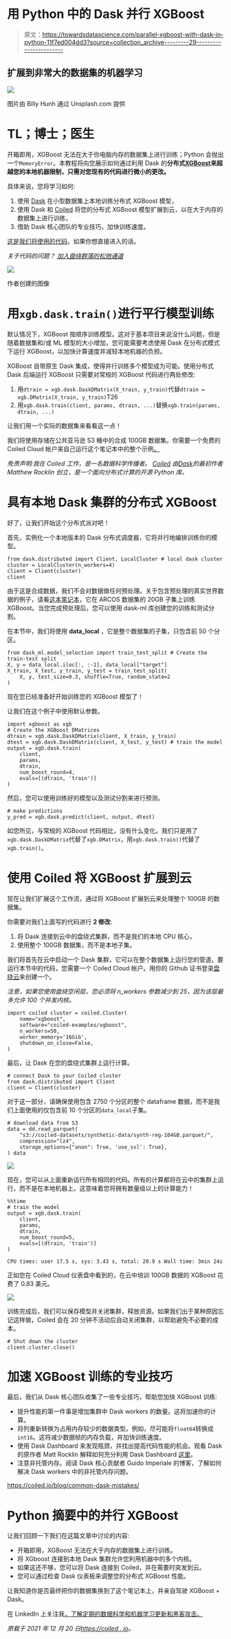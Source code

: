 # 用 Python 中的 Dask 并行 XGBoost

> 原文：<https://towardsdatascience.com/parallel-xgboost-with-dask-in-python-11f7ed004dd3?source=collection_archive---------29----------------------->

## 扩展到非常大的数据集的机器学习

![](img/44421179e98c8b5076717af766110764.png)

图片由 Billy Hunh 通过 Unsplash.com 提供

# TL；博士；医生

开箱即用，XGBoost 无法在大于你电脑内存的数据集上进行训练；Python 会抛出一个`MemoryError`。本教程将向您展示如何通过利用 Dask 的**分布式**[**XGBoost**](https://xgboost.readthedocs.io/en/latest/)**来超越您的本地机器限制，只需对您现有的代码进行微小的更改。**

具体来说，您将学习如何:

1.  使用 [Dask](https://dask.org/) 在小型数据集上本地训练分布式 XGBoost 模型，
2.  使用 Dask 和 [Coiled](https://coiled.io/) 将您的分布式 XGBoost 模型扩展到云，以在大于内存的数据集上进行训练，
3.  借助 Dask 核心团队的专业技巧，加快训练速度。

[这是我们将使用的代码](https://github.com/coiled/coiled-resources/blob/main/xgboost-with-coiled/coiled-xgboost-synthetic-100GB.ipynb)，如果你想直接进入的话。

*关于代码的问题？* [*加入盘绕群落的松弛通道*](https://join.slack.com/t/coiled-users/shared_invite/zt-hx1fnr7k-In~Q8ui3XkQfvQon0yN5WQ)

![](img/11dde01d873b5c6a02a45e1645608175.png)

作者创建的图像

# 用`xgb.dask.train()`进行平行模型训练

默认情况下，XGBoost 按顺序训练模型。这对于基本项目来说没什么问题，但是随着数据集和/或 ML 模型的大小增加，您可能需要考虑使用 Dask 在分布式模式下运行 XGBoost，以加快计算速度并减轻本地机器的负担。

XGBoost 自带原生 Dask 集成，使得并行训练多个模型成为可能。使用分布式 Dask 后端运行 XGBoost 只需要对常规的 XGBoost 代码进行两处修改:

1.  用`dtrain = xgb.dask.DaskDMatrix(X_train, y_train)`代替`dtrain = xgb.DMatrix(X_train, y_train)`T26
2.  用`xgb.dask.train(client, params, dtrain, ...)`替换`xgb.train(params, dtrain, ...)`

让我们用一个实际的数据集来看看这一点！

我们将使用存储在公共亚马逊 S3 桶中的合成 100GB 数据集。你需要一个免费的 Coiled Cloud 帐户来自己运行这个笔记本中的整个示例[。](https://github.com/coiled/coiled-resources/blob/main/xgboost-with-coiled/coiled-xgboost.ipynb)

*免责声明:我在 Coiled 工作，是一名数据科学传播者。* [*Coiled*](http://coiled.io/) *由*[*Dask*](https://dask.org/)*的最初作者 Matthew Rocklin 创立，是一个面向分布式计算的开源 Python 库。*

# 具有本地 Dask 集群的分布式 XGBoost

好了，让我们开始这个分布式派对吧！

首先，实例化一个本地版本的 Dask 分布式调度器，它将并行地编排训练你的模型。

```
from dask.distributed import Client, LocalCluster # local dask cluster 
cluster = LocalCluster(n_workers=4) 
client = Client(cluster) 
client
```

由于这是合成数据，我们不会对数据做任何预处理。关于包含预处理的真实世界数据的例子，请看[这本笔记本](https://github.com/coiled/coiled-resources/blob/main/xgboost-with-coiled/coiled-xgboost-arcos-20GB.ipynb)，它在 ARCOS 数据集的 20GB 子集上训练 XGBoost。当您完成预处理后，您可以使用 dask-ml 库创建您的训练和测试分割。

在本节中，我们将使用 **data_local** ，它是整个数据集的子集，只包含前 50 个分区。

```
from dask_ml.model_selection import train_test_split # Create the train-test split 
X, y = data_local.iloc[:, :-1], data_local["target"] 
X_train, X_test, y_train, y_test = train_test_split(
    X, y, test_size=0.3, shuffle=True, random_state=2
)
```

现在您已经准备好开始训练您的 XGBoost 模型了！

让我们在这个例子中使用默认参数。

```
import xgboost as xgb 
# Create the XGBoost DMatrices 
dtrain = xgb.dask.DaskDMatrix(client, X_train, y_train) 
dtest = xgb.dask.DaskDMatrix(client, X_test, y_test) # train the model 
output = xgb.dask.train( 
    client,
    params,
    dtrain, 
    num_boost_round=4, 
    evals=[(dtrain, 'train')] 
)
```

然后，您可以使用训练好的模型以及测试分割来进行预测。

```
# make predictions 
y_pred = xgb.dask.predict(client, output, dtest)
```

如您所见，与常规的 XGBoost 代码相比，没有什么变化。我们只是用了`xgb.dask.DaskDMatrix`代替了`xgb.DMatrix`，用`xgb.dask.train()`代替了`xgb.train()`。

# 使用 Coiled 将 XGBoost 扩展到云

现在让我们扩展这个工作流，通过将 XGBoost 扩展到云来处理整个 100GB 的数据集。

你需要对我们上面写的代码进行 **2 修改**:

1.  将 Dask 连接到云中的盘绕式集群，而不是我们的本地 CPU 核心，
2.  使用整个 100GB 数据集，而不是本地子集。

我们将首先在云中启动一个 Dask 集群，它可以在整个数据集上运行您的管道。要运行本节中的代码，您需要一个 Coiled Cloud 帐户。用你的 Github 证书登录[盘绕云](http://cloud.coiled.io)来创建一个。

*注意，如果您使用盘绕空闲层，您必须将 n_workers 参数减少到 25，因为该层最多允许 100 个并发内核。*

```
import coiled cluster = coiled.Cluster( 
    name="xgboost", 
    software="coiled-examples/xgboost", 
    n_workers=50, 
    worker_memory='16Gib', 
    shutdown_on_close=False, 
)
```

最后，让 Dask 在您的盘绕式集群上运行计算。

```
# connect Dask to your Coiled cluster 
from dask.distributed import Client 
client = Client(cluster) 
```

对于这一部分，请确保使用包含 2750 个分区的整个 dataframe 数据，而不是我们上面使用的仅包含前 10 个分区的`data_local`子集。

```
# download data from S3 
data = dd.read_parquet( 
    "s3://coiled-datasets/synthetic-data/synth-reg-104GB.parquet/", 
    compression="lz4", 
    storage_options={"anon": True, 'use_ssl': True},
) data
```

![](img/8f075a80552006c2749cda7f927e66c6.png)

现在，您可以从上面重新运行所有相同的代码。所有的计算都将在云中的集群上运行，而不是在本地机器上。这意味着您将拥有数量级以上的计算能力！

```
%%time 
# train the model 
output = xgb.dask.train( 
    client, 
    params, 
    dtrain, 
    num_boost_round=5, 
    evals=[(dtrain, 'train')] 
)
```

`CPU times: user 17.5 s, sys: 3.43 s, total: 20.9 s
Wall time: 3min 24s`

正如您在 Coiled Cloud 仪表盘中看到的，在云中培训 100GB 数据的 XGBoost 花费了 0.83 美元。

![](img/be25f90a3698671eeba613230ef4375e.png)

训练完成后，我们可以保存模型并关闭集群，释放资源。如果我们出于某种原因忘记这样做，Coiled 会在 20 分钟不活动后自动关闭集群，以帮助避免不必要的成本。

```
# Shut down the cluster 
client.cluster.close()
```

# 加速 XGBoost 训练的专业技巧

最后，我们从 Dask 核心团队收集了一些专业技巧，帮助您加快 XGBoost 训练:

*   提升性能的第一件事是增加集群中 Dask workers 的数量。这将加速你的计算。
*   将列重新转换为占用内存较少的数据类型。例如，尽可能将`float64`转换成`int16`。这将减少数据帧的内存负载，并加快训练速度。
*   使用 Dask Dashboard 来发现瓶颈，并找出提高代码性能的机会。观看 Dask 的原作者 Matt Rocklin 解释如何充分利用 Dask Dashboard [这里](https://www.youtube.com/watch?v=N_GqzcuGLCY)。
*   注意非托管内存。阅读 Dask 核心贡献者 Guido Imperiale 的博客，了解如何解决 Dask workers 中的非托管内存问题。

<https://coiled.io/blog/common-dask-mistakes/>  

# Python 摘要中的并行 XGBoost

让我们回顾一下我们在这篇文章中讨论的内容:

*   开箱即用，XGBoost 无法在大于内存的数据集上进行训练。
*   将 XGboost 连接到本地 Dask 集群允许您利用机器中的多个内核。
*   如果这还不够，您可以将 Dask 连接到 Coiled，并在需要时突发到云。
*   您可以通过检查 Dask 仪表板来调整您的分布式 XGBoost 性能。

让我知道你是否最终把你的数据集换到了这个笔记本上，并亲自驾驶 XGBoost + Dask。

在 LinkedIn 上关注我[，了解定期的数据科学和机器学习更新和黑客攻击。](https://www.linkedin.com/in/richard-pelgrim/)

*原载于 2021 年 12 月 20 日*[*https://coiled . io*](https://coiled.io/blog/dask-xgboost-python-example/)*。*
